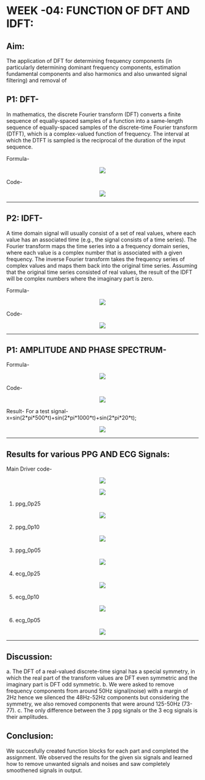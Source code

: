 # **WEEK -04: FUNCTION OF DFT AND IDFT:**

## Aim: 
The application of DFT for determining frequency components (in particularly determining dominant frequency components, estimation fundamental components and also harmonics and also unwanted signal filtering) and removal of 

## P1: DFT-
In mathematics, the discrete Fourier transform (DFT) converts a finite sequence of equally-spaced samples of a function into a same-length sequence of equally-spaced samples of the discrete-time Fourier transform (DTFT), which is a complex-valued function of frequency. The interval at which the DTFT is sampled is the reciprocal of the duration of the input sequence.

Formula-
<p align="center">
  <img src="Pictures\dft_formula.PNG"> 
</p>

Code-
<p align="center">
  <img src="Pictures\dft_code.png"> 
</p>
<hr/>

## P2: IDFT-
A time domain signal will usually consist of a set of real values, where each value has an associated time (e.g., the signal consists of a time series). The Fourier transform maps the time series into a a frequency domain series, where each value is a complex number that is associated with a given frequency. The inverse Fourier transform takes the frequency series of complex values and maps them back into the original time series. Assuming that the original time series consisted of real values, the result of the IDFT will be complex numbers where the imaginary part is zero.

Formula-
<p align="center">
  <img src="Pictures\idft_formula.PNG"> 
</p>

Code-
<p align="center">
  <img src="Pictures\idft_formula.PNG"> 
</p>
<hr/>

## P1: AMPLITUDE AND PHASE SPECTRUM-
Formula-
<p align="center">
  <img src="Pictures\amp_ph_formula.PNG"> 
</p>
Code-
<p align="center">
  <img src="Pictures\amp_ph_code.PNG"> 
</p>
Result- For a test signal- x=sin(2*pi*500*t)+sin(2*pi*1000*t)+sin(2*pi*20*t);
<p align="center">
  <img src="Pictures\testsig.PNG"> 
</p>
<hr/>

## Results for various PPG AND ECG Signals:

Main Driver code-
<p align="center">
  <img src="Pictures\maincode1.PNG"> 
</p>
<p align="center">
  <img src="Pictures\maincode2.PNG"> 
</p>

1. ppg_0p25
<p align="center">
  <img src="Pictures\ppg0p25.PNG"> 
</p>

2. ppg_0p10
<p align="center">
  <img src="Pictures\ppg0p10.PNG"> 
</p>

3. ppg_0p05
<p align="center">
  <img src="Pictures\ppg0p05.PNG"> 
</p>

4. ecg_0p25
<p align="center">
  <img src="Pictures\ecg0p25.PNG"> 
</p>

5. ecg_0p10
<p align="center">
  <img src="Pictures\ecg0p10.PNG"> 
</p>

6. ecg_0p05
<p align="center">
  <img src="Pictures\ecg0p05.PNG"> 
</p>
<hr/>

## Discussion:
a. The DFT of a real-valued discrete-time signal has a special symmetry, in which the real part of the transform values are DFT even symmetric and the imaginary part is DFT odd symmetric. 
b. We were asked to remove frequency components from around 50Hz signal(noise) with a margin of 2Hz hence we silenced the 48Hz-52Hz components but considering the symmetry, we also removed components that were around 125-50Hz (73-77).
c. The only difference between the 3 ppg signals or the 3 ecg signals is their amplitudes.

## Conclusion:
We succesfully created function blocks for each part and completed the assignment. We observed the results for the given six signals and learned how to remove unwanted signals and noises and saw completely smoothened signals in output.
